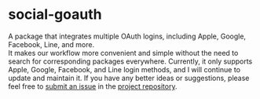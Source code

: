 # social-goauth
A package that integrates multiple OAuth logins, including Apple, Google, Facebook, Line, and more.  
It makes our workflow more convenient and simple without the need to search for corresponding packages everywhere.
Currently, it only supports Apple, Google, Facebook, and Line login methods, and I will continue to update and maintain it.
If you have any better ideas or suggestions, please feel free to [submit an issue](https://github.com/rabbitonthehill/social-goauth/issues) in the [project repository](https://github.com/rabbitonthehill/social-goauth).
